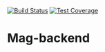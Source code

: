 [![Build Status](https://travis-ci.org/pitaz/Mag-backend.svg?branch=develop)](https://travis-ci.org/pitaz/Mag-backend)
[![Test Coverage](https://api.codeclimate.com/v1/badges/ecff1f7000416cee2b8e/test_coverage)](https://codeclimate.com/github/pitaz/Mag-backend/test_coverage)
# Mag-backend
